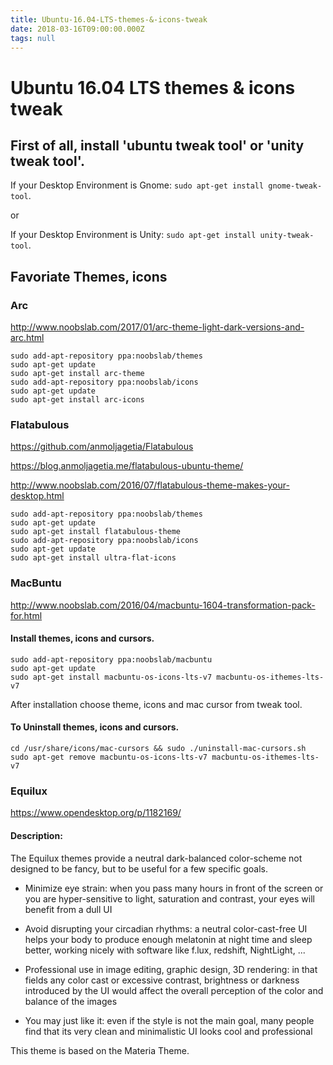 ```yaml
---
title: Ubuntu-16.04-LTS-themes-&-icons-tweak
date: 2018-03-16T09:00:00.000Z
tags: null
---
```


# Ubuntu 16.04 LTS themes & icons tweak

## First of all, install 'ubuntu tweak tool' or 'unity tweak tool'.

If your Desktop Environment is Gnome: `sudo apt-get install gnome-tweak-tool`.

or

If your Desktop Environment is Unity: `sudo apt-get install unity-tweak-tool`.

## Favoriate Themes, icons

### Arc

<http://www.noobslab.com/2017/01/arc-theme-light-dark-versions-and-arc.html>

```
sudo add-apt-repository ppa:noobslab/themes
sudo apt-get update
sudo apt-get install arc-theme
sudo add-apt-repository ppa:noobslab/icons
sudo apt-get update
sudo apt-get install arc-icons
```

<!-- more --> 

### Flatabulous

<https://github.com/anmoljagetia/Flatabulous>

<https://blog.anmoljagetia.me/flatabulous-ubuntu-theme/>

<http://www.noobslab.com/2016/07/flatabulous-theme-makes-your-desktop.html>

```
sudo add-apt-repository ppa:noobslab/themes
sudo apt-get update
sudo apt-get install flatabulous-theme
sudo add-apt-repository ppa:noobslab/icons
sudo apt-get update
sudo apt-get install ultra-flat-icons
```

### MacBuntu

<http://www.noobslab.com/2016/04/macbuntu-1604-transformation-pack-for.html>

#### Install themes, icons and cursors.

```
sudo add-apt-repository ppa:noobslab/macbuntu
sudo apt-get update
sudo apt-get install macbuntu-os-icons-lts-v7 macbuntu-os-ithemes-lts-v7
```

After installation choose theme, icons and mac cursor from tweak tool.

#### To Uninstall themes, icons and cursors.

```
cd /usr/share/icons/mac-cursors && sudo ./uninstall-mac-cursors.sh
sudo apt-get remove macbuntu-os-icons-lts-v7 macbuntu-os-ithemes-lts-v7
```

### Equilux

<https://www.opendesktop.org/p/1182169/>

#### Description:

The Equilux themes provide a neutral dark-balanced color-scheme not designed to be fancy, but to be useful for a few specific goals.

- Minimize eye strain: when you pass many hours in front of the screen or you are hyper-sensitive to light, saturation and contrast, your eyes will benefit from a dull UI

- Avoid disrupting your circadian rhythms: a neutral color-cast-free UI helps your body to produce enough melatonin at night time and sleep better, working nicely with software like f.lux, redshift, NightLight, ...

- Professional use in image editing, graphic design, 3D rendering: in that fields any color cast or excessive contrast, brightness or darkness introduced by the UI would affect the overall perception of the color and balance of the images

- You may just like it: even if the style is not the main goal, many people find that its very clean and minimalistic UI looks cool and professional

This theme is based on the Materia Theme.
